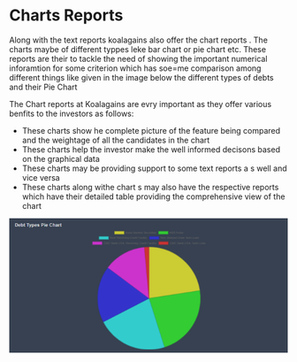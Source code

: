 # Charts Reports

Along with the text reports koalagains also offer the chart reports . The charts maybe of different typpes leke bar chart or pie chart etc. These reports are their to tackle the need of showing the important numerical inforamtion for some criterion which has soe=me comparison among different things like given in the image below the different types of debts and their Pie Chart

The Chart reports at Koalagains are evry important as they offer various benfits to the investors as follows:

- These charts show he complete picture of the feature being compared and the weightage of all the candidates in the chart
- These charts help the investor make the well informed decisons based on the graphical data
- These charts may be providing support to some text reports a s well and vice versa
- These charts along withe chart s may also have the respective reports which have their detailed table providing the comprehensive view of the chart

![Pie Chart Report](./images/criteira_and_report/report-example5.png)
